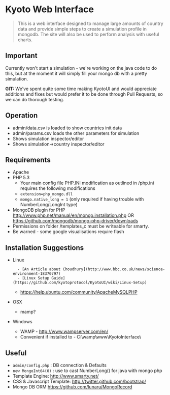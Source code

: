 # Kyoto Web Interface #

> This is a web interface designed to manage large amounts of country data and provide simple steps to create a simulation profile in mongodb. The site will also be used to perform analysis with useful charts.

## Important ##
Currently won't start a simulation - we're working on the java code to do this, but at the moment it will simply fill your mongo db with a pretty simulation.

**GIT:** We've spent quite some time making KyotoUI and would appreciate additions and fixes but would prefer it to be done through Pull Requests, so we can do thorough testing.


## Operation ##

- admin/data.csv is loaded to show countries init data
- admin/params.csv loads the other parameters for simulation
- Shows simulation inspector/editor
- Shows simulation->country inspector/editor

## Requirements ##

- Apache
- PHP 5.3
	- Your main config file PHP.INI modification as outlined in /php.ini requires the following modifications
	- `extension=php_mongo.dll`
	- `mongo.native_long = 1`  (only required if having trouble with NumberLong/LongInt type)
- MongoDB plugin for PHP http://www.php.net/manual/en/mongo.installation.php OR https://github.com/mongodb/mongo-php-driver/downloads
- Permissions on folder /templates_c must be writeable for smarty.
- Be warned - some google visualisations require flash


## Installation Suggestions ##

- Linux

        - [An Article about Choudhury](http://www.bbc.co.uk/news/science-environment-18370797)
        - [Linux Setup Guide](https://github.com/kyotoprotocol/KyotoUI/wiki/Linux-Setup)
	- https://help.ubuntu.com/community/ApacheMySQLPHP

- OSX
	- mamp?


- Windows
	- WAMP - http://www.wampserver.com/en/
	- Convenient if installed to - C:\wamp\www\KyotoInterface\


## Useful ##

- `admin/config.php` : DB connection & Defaults
- `new MongoInt64(0)` : use to cast NumberLong() for java with mongo php
- Template Engine: http://www.smarty.net/
- CSS & Javascript Template: http://twitter.github.com/bootstrap/
- Mongo DB ORM https://github.com/lunaru/MongoRecord